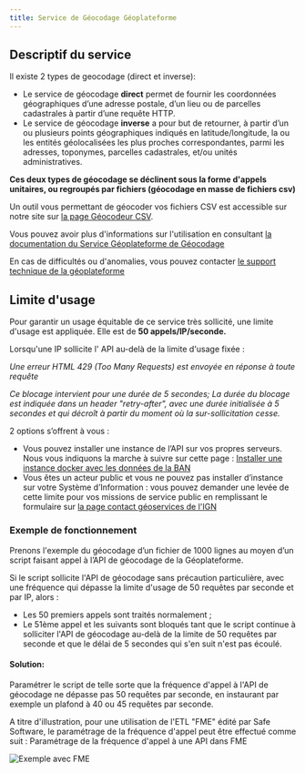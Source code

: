 ```yaml
---
title: Service de Géocodage Géoplateforme
---
```


## Descriptif du service

Il existe 2 types de geocodage (direct et inverse):

* Le service de géocodage **direct**  permet de fournir les coordonnées géographiques d’une adresse postale, d’un lieu ou de parcelles cadastrales à partir d’une requête HTTP.
* Le service de géocodage **inverse** a pour but de retourner, à partir d’un ou plusieurs points géographiques indiqués en latitude/longitude, la ou les entités géolocalisées les plus proches correspondantes, parmi les adresses, toponymes, parcelles cadastrales, et/ou unités administratives.

**Ces deux types de géocodage se déclinent sous la forme d'appels unitaires, ou regroupés par fichiers (géocodage en masse de fichiers csv)**

Un outil vous permettant de géocoder vos fichiers CSV est accessible sur notre site sur [la page Géocodeur CSV](https://adresse.data.gouv.fr/outils/csv).

Vous pouvez avoir plus d'informations sur l'utilisation en consultant [la documentation du Service Géoplateforme de Géocodage](https://geoservices.ign.fr/documentation/services/services-geoplateforme/geocodage)

En cas de difficultés ou d'anomalies, vous pouvez contacter [le support technique de la géoplateforme](https://geoservices.ign.fr/contact)

## Limite d'usage

Pour garantir un usage équitable de ce service très sollicité, une limite d'usage est appliquée. Elle est de **50 appels/IP/seconde.**

Lorsqu'une IP sollicite l' API au-delà de la limite d'usage fixée :

*Une erreur HTML 429 (Too Many Requests) est envoyée en réponse à toute requête*

*Ce blocage intervient pour une durée de 5 secondes;*
*La durée du blocage est indiquée dans un header "retry-after", avec une durée initialisée à 5 secondes et qui décroît à partir du moment où la sur-sollicitation cesse.*


2 options s’offrent à vous :
*  Vous pouvez installer une instance de l’API sur vos propres serveurs. Nous vous indiquons la marche à suivre sur cette page : [Installer une instance docker avec les données de la BAN](https://geoplateforme.pages.gpf-tech.ign.fr/geocodage/geocodeur/user/installation/)
*  Vous êtes un acteur public et vous ne pouvez pas installer d’instance sur votre Système d’Information : vous pouvez demander une levée de cette limite pour vos missions de service public en remplissant le  formulaire sur [la page contact géoservices de l'IGN](https://geoservices.ign.fr/contact)  
 
 
  
### Exemple de fonctionnement

Prenons l'exemple du géocodage d’un fichier de 1000 lignes au moyen d’un script faisant appel à l’API de géocodage de la Géoplateforme.

Si le script sollicite l'API de géocodage sans précaution particulière, avec une fréquence qui dépasse la limite d'usage de 50 requêtes par seconde et par IP, alors :

* Les 50 premiers appels sont traités normalement ;
* Le 51ème appel et les suivants sont bloqués tant que le script continue à solliciter l'API de géocodage au-delà de la limite de 50 requêtes par seconde et que le délai de 5 secondes qui s'en suit n'est pas écoulé.

#### Solution: 
Paramétrer le script de telle sorte que la fréquence d'appel à l'API de géocodage ne dépasse pas 50 requêtes par seconde, en instaurant par exemple un plafond à 40 ou 45 requêtes par seconde.

A titre d'illustration, pour une utilisation de l'ETL "FME" édité par Safe Software, le paramétrage de la fréquence d'appel peut être effectué comme suit :
Paramétrage de la fréquence d'appel à une API dans FME


![Exemple avec FME](/img/pages/outils/rate-limiting-fme.png)
